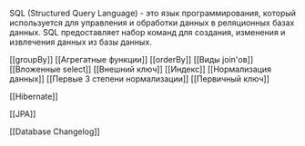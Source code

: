 SQL (Structured Query Language) - это язык программирования, который используется для управления и обработки данных в реляционных базах данных. SQL предоставляет набор команд для создания, изменения и извлечения данных из базы данных.


[[groupBy]]
[[Агрегатные функции]]
[[orderBy]]
[[Виды join'ов]]
[[Вложенные select]]
[[Внешний ключ]]
[[Индекс]]
[[Нормализация данных]]
[[Первые 3 степени нормализации]]
[[Первичный ключ]]

[[Hibernate]]

[[JPA]]

[[Database Changelog]]
